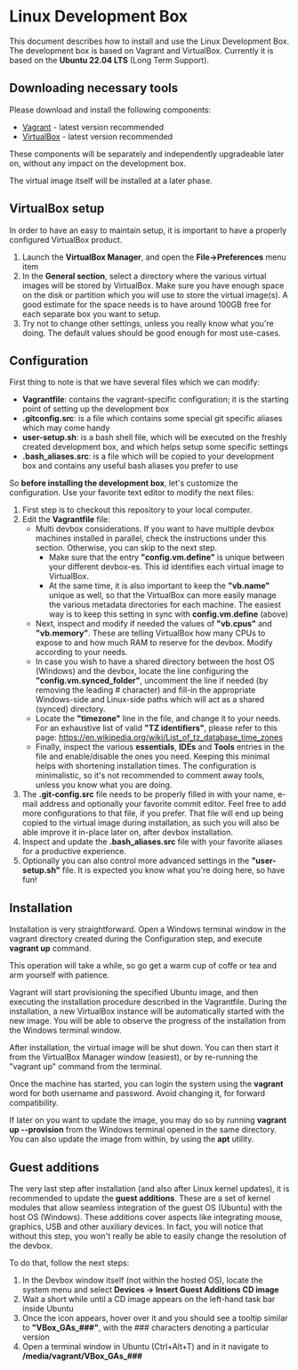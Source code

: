 Linux Development Box
=====================
This document describes how to install and use the Linux Development Box. The development box is based on Vagrant and VirtualBox. Currently it is based on the **Ubuntu 22.04 LTS** (Long Term Support).

Downloading necessary tools
---------------------------
Please download and install the following components:
* [Vagrant](https://www.vagrantup.com/downloads) - latest version recommended
* [VirtualBox](https://www.virtualbox.org) - latest version recommended

These components will be separately and independently upgradeable later on, without any impact on the development box.

The virtual image itself will be installed at a later phase.

VirtualBox setup
----------------
In order to have an easy to maintain setup, it is important to have a properly configured VirtualBox product.

1. Launch the **VirtualBox Manager**, and open the **File->Preferences** menu item
2. In the **General section**, select a directory where the various virtual images will be stored by VirtualBox. Make sure you have enough space on the disk or partition which you will use to store the virtual image(s). A good estimate for the space needs is to have around 100GB free for each separate box you want to setup.
3. Try not to change other settings, unless you really know what you're doing. The default values should be good enough for most use-cases.

Configuration
-------------

First thing to note is that we have several files which we can modify:
* **Vagrantfile**: contains the vagrant-specific configuration; it is the starting point of setting up the development box
* **.gitconfig.src**: is a file which contains some special git specific aliases which may come handy
* **user-setup.sh**: is a bash shell file, which will be executed on the freshly created development box, and which helps setup some specific settings
* **.bash_aliases.src**: is a file which will be copied to your development box and contains any useful bash aliases you prefer to use

So **before installing the development box**, let's customize the configuration. Use your favorite text editor to modify the next files:

1. First step is to checkout this repository to your local computer.
2. Edit the **Vagrantfile** file:
    - Multi devbox considerations. If you want to have multiple devbox machines installed in parallel, check the instructions under this section. Otherwise, you can skip to the next step.
        - Make sure that the entry **"config.vm.define"** is unique between your different devbox-es. This id identifies each virtual image to VirtualBox.
	    - At the same time, it is also important to keep the **"vb.name"** unique as well, so that the VirtualBox can more easily manage the various metadata directories for each machine. The easiest way is to keep this setting in sync with **config.vm.define** (above)
    - Next, inspect and modify if needed the values of **"vb.cpus"** and **"vb.memory"**. These are telling VirtualBox how many CPUs to expose to and how much RAM to reserve for the devbox. Modify according to your needs.
	- In case you wish to have a shared directory between the host OS (Windows) and the devbox, locate the line configuring the **"config.vm.synced_folder"**, uncomment the line if needed (by removing the leading # character) and fill-in the appropriate Windows-side and Linux-side paths which will act as a shared (synced) directory.
	- Locate the **"timezone"** line in the file, and change it to your needs. For an exhaustive list of valid **"TZ identifiers"**, please refer to this page: https://en.wikipedia.org/wiki/List_of_tz_database_time_zones
	- Finally, inspect the various **essentials**, **IDEs** and **Tools** entries in the file and enable/disable the ones you need. Keeping this minimal helps with shortening installation times. The configuration is minimalistic, so it's not recommended to comment away tools, unless you know what you are doing.
3. The **.git-config.src** file needs to be properly filled in with your name, e-mail address and optionally your favorite commit editor. Feel free to add more configurations to that file, if you prefer. That file will end up being copied to the virtual image during installation, as such you will also be able improve it in-place later on, after devbox installation.
4. Inspect and update the **.bash_aliases.src** file with your favorite aliases for a productive experience.
5. Optionally you can also control more advanced settings in the **"user-setup.sh"** file. It is expected you know what you're doing here, so have fun!

Installation
------------
Installation is very straightforward. Open a Windows terminal window in the vagrant directory created during the Configuration step, and execute **vagrant up** command.

This operation will take a while, so go get a warm cup of coffe or tea and arm yourself with patience.

Vagrant will start provisioning the specified Ubuntu image, and then executing the installation procedure described in the Vagrantfile. During the installation, a new VirtualBox instance will be automatically started with the new image. You will be able to observe the progress of the installation from the Windows terminal window.

After installation, the virtual image will be shut down. You can then start it from the VirtualBox Manager window (easiest), or by re-running the "vagrant up" command from the terminal.

Once the machine has started, you can login the system using the **vagrant** word for both username and password. Avoid changing it, for forward compatibility.

If later on you want to update the image, you may do so by running **vagrant up --provision** from the Windows terminal opened in the same directory. You can also update the image from within, by using the **apt** utility.

Guest additions
---------------
The very last step after installation (and also after Linux kernel updates), it is recommended to update the **guest additions**. These are a set of kernel modules that allow seamless integration of the guest OS (Ubuntu) with the host OS (Windows). These additions cover aspects like integrating mouse, graphics, USB and other auxiliary devices. In fact, you will notice that without this step, you won't really be able to easily change the resolution of the devbox.

To do that, follow the next steps:
1. In the Devbox window itself (not within the hosted OS), locate the system menu and select **Devices -> Insert Guest Additions CD image**
2. Wait a short while until a CD image appears on the left-hand task bar inside Ubuntu
3. Once the icon appears, hover over it and you should see a tooltip similar to **"VBox_GAs_###"**, with the ### characters denoting a particular version
4. Open a terminal window in Ubuntu (Ctrl+Alt+T) and in it navigate to **/media/vagrant/VBox_GAs_###**